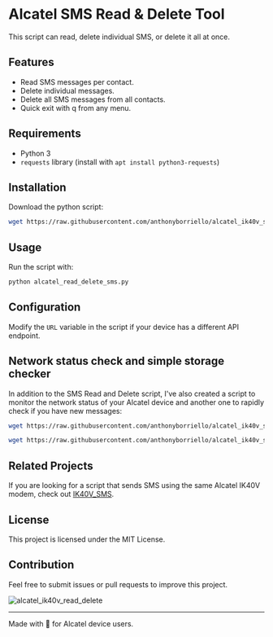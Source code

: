 # Alcatel SMS Read & Delete Tool
This script can read, delete individual SMS, or delete it all at once.

## Features
- Read SMS messages per contact.
- Delete individual messages.
- Delete all SMS messages from all contacts.
- Quick exit with q from any menu.

## Requirements
- Python 3
- `requests` library (install with `apt install python3-requests`)

## Installation
Download the python script:
```sh
wget https://raw.githubusercontent.com/anthonyborriello/alcatel_ik40v_script/main/alcatel_read_delete_sms.py
```

## Usage
Run the script with:
```sh
python alcatel_read_delete_sms.py
```

## Configuration
Modify the `URL` variable in the script if your device has a different API endpoint.

## Network status check and simple storage checker
In addition to the SMS Read and Delete script, I've also created a script to monitor the network status of your Alcatel device and another one to rapidly check if you have new messages:
```sh
wget https://raw.githubusercontent.com/anthonyborriello/alcatel_ik40v_script/main/alcatel_network_check.py
```
```sh
wget https://raw.githubusercontent.com/anthonyborriello/alcatel_ik40v_script/main/alcatel_sms_checker.py
```

## Related Projects
If you are looking for a script that sends SMS using the same Alcatel IK40V modem, check out [IK40V_SMS](https://github.com/rmappleby/IK40V_SMS).

## License
This project is licensed under the MIT License.

## Contribution
Feel free to submit issues or pull requests to improve this project.

![alcatel_ik40v_read_delete](https://github.com/user-attachments/assets/4480953c-98f9-4ab0-ac68-20acdb83591e)

---

Made with 💪 for Alcatel device users.
